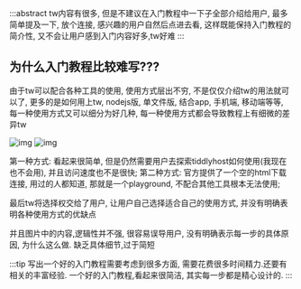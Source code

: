:::abstract
tw内容有很多, 但是不建议在入门教程中一下子全部介绍给用户, 最多简单提及一下, 放个连接, 感兴趣的用户自然后点进去看, 这样既能保持入门教程的简介性, 又不会让用户感到入门内容好多,tw好难
:::

## 为什么入门教程比较难写???

由于tw可以配合各种工具的使用, 使用方式层出不穷, 不是仅仅介绍tw的用法就可以了, 更多的是如何用上tw, nodejs版, 单文件版, 结合app, 手机端, 移动端等等, 每一种使用方式又可以细分为好几种, 每一种使用方式都会导致教程上有细微的差异tw

![img](https://i.imgur.com/q7Lzf7B.png)
![img](https://i.imgur.com/j5AAvP4.png)

第一种方式: 看起来很简单, 但是仍然需要用户去探索tiddlyhost如何使用(我现在也不会用), 并且访问速度也不是很快; 
第二种方式: 官方提供了一个空的html下载连接, 用过的人都知道, 那就是一个playground, 不配合其他工具根本无法使用;

最后tw将选择权交给了用户, 让用户自己选择适合自己的使用方式, 并没有明确表明各种使用方式的优缺点

并且图片中的内容,逻辑性并不强, 很容易误导用户, 没有明确表示每一步的具体原因, 为什么这么做. 缺乏具体细节,过于简短

:::tip
写出一个好的入门教程需要考虑到很多方面, 需要花费很多时间精力.还要有相关的丰富经验. 一个好的入门教程,看起来很简洁, 其实每一步都是精心设计的. 
:::